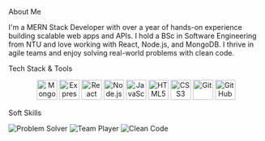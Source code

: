 About Me

I'm a MERN Stack Developer with over a year of hands-on experience building scalable web apps and APIs. I hold a BSc in Software Engineering from NTU and love working with React, Node.js, and MongoDB. I thrive in agile teams and enjoy solving real-world problems with clean code.

Tech Stack & Tools

<p align="center">
  <!-- MERN Stack -->
<img src="https://cdn.jsdelivr.net/gh/devicons/devicon/icons/mongodb/mongodb-original.svg" alt="MongoDB" width="40" height="40"/>
<img src="https://cdn.jsdelivr.net/gh/devicons/devicon/icons/express/express-original.svg" alt="Express" width="40" height="40"/>
<img src="https://cdn.jsdelivr.net/gh/devicons/devicon/icons/react/react-original.svg" alt="React" width="40" height="40"/>
<img src="https://cdn.jsdelivr.net/gh/devicons/devicon/icons/nodejs/nodejs-original.svg" alt="Node.js" width="40" height="40"/>

<!-- Core Web Technologies -->
<img src="https://cdn.jsdelivr.net/gh/devicons/devicon/icons/javascript/javascript-original.svg" alt="JavaScript" width="40" height="40"/>
<img src="https://cdn.jsdelivr.net/gh/devicons/devicon/icons/html5/html5-original.svg" alt="HTML5" width="40" height="40"/>
<img src="https://cdn.jsdelivr.net/gh/devicons/devicon/icons/css3/css3-original.svg" alt="CSS3" width="40" height="40"/>

<!-- Tools & Platforms -->
<img src="https://cdn.jsdelivr.net/gh/devicons/devicon/icons/git/git-original.svg" alt="Git" width="40" height="40"/>
<img src="https://cdn.jsdelivr.net/gh/devicons/devicon/icons/github/github-original.svg" alt="GitHub" width="40" height="40"/>

</p>



Soft Skills


![Problem Solver](https://img.shields.io/badge/-Problem%20Solver-4caf50?style=flat-square&logo=thinking&logoColor=white)
![Team Player](https://img.shields.io/badge/-Team%20Player-2196f3?style=flat-square&logo=groupme&logoColor=white)
![Clean Code](https://img.shields.io/badge/-Clean%20Code-e91e63?style=flat-square&logo=eslint&logoColor=white)
